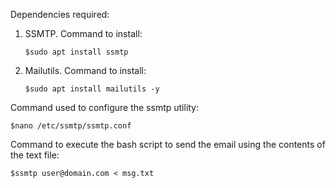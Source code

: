 Dependencies required:
1. SSMTP. Command to install:
   ```
   $sudo apt install ssmtp
   ```
2. Mailutils. Command to install:
   ```
   $sudo apt install mailutils -y
   ```

Command used to configure the ssmtp utility:
   ```
   $nano /etc/ssmtp/ssmtp.conf
   ```

Command to execute the bash script to send the email using the contents of the text file:
   ```
   $ssmtp user@domain.com < msg.txt
   ```
